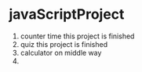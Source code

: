 # javaScriptProject
1. counter time 
     this project is finished
2. quiz 
     this project is finished 
3. calculator 
     on middle way
4. 
